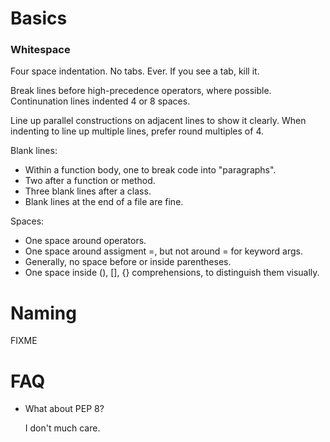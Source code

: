 # Basics

### Whitespace

Four space indentation.  No tabs.  Ever.  If you see a tab, kill it.

Break lines before high-precedence operators, where possible.  Continunation
lines indented 4 or 8 spaces.  

Line up parallel constructions on adjacent lines to show it clearly.  When
indenting to line up multiple lines, prefer round multiples of 4.

Blank lines:
- Within a function body, one to break code into "paragraphs".  
- Two after a function or method. 
- Three blank lines after a class.  
- Blank lines at the end of a file are fine.

Spaces:
- One space around operators.
- One space around assigment =, but not around = for keyword args.
- Generally, no space before or inside parentheses.
- One space inside (), [], {} comprehensions, to distinguish them visually.



# Naming

FIXME



# FAQ

- What about PEP 8?

  I don't much care.

